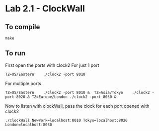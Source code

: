 Lab 2.1 - ClockWall
===================

To compile
---------------------------------------
```
make
```

To run
---------------------------------------
First open the ports with clock2
For just 1 port
```
TZ=US/Eastern    ./clock2 -port 8010
```
For multiple ports
```
TZ=US/Eastern    ./clock2 -port 8010 &  TZ=Asia/Tokyo    ./clock2 -port 8020 & TZ=Europe/London ./clock2 -port 8030 &
```

Now to listen with clockWall, pass the clock for each port opened with clock2
```
./clockWall NewYork=localhost:8010 Tokyo=localhost:8020 London=localhost:8030
```
